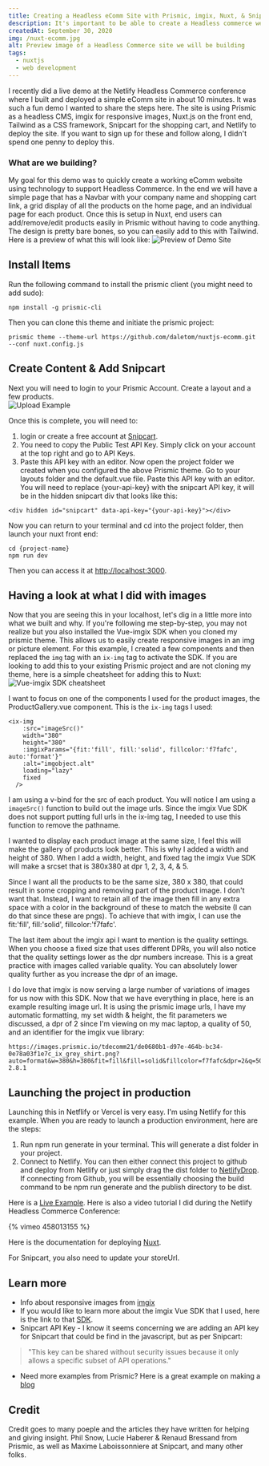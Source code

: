 ```yaml
---
title: Creating a Headless eComm Site with Prismic, imgix, Nuxt, & Snipcart
description: It's important to be able to create a Headless commerce website that is both performant and easy to use. I have created a quick simple demo with performant responsive images from imgix that uses an extremely easy UI from Prismic.
createdAt: September 30, 2020
img: /nuxt-ecomm.jpg
alt: Preview image of a Headless Commerce site we will be building
tags: 
  - nuxtjs
  - web development
---
```


 I recently did a live demo at the Netlify Headless Commerce conference where I built and deployed a simple eComm site in about 10 minutes.  It was such a fun demo I wanted to share the steps here.  The site is using Prismic as a headless CMS, imgix for responsive images, Nuxt.js on the front end, Tailwind as a CSS framework, Snipcart for the shopping cart, and Netlify to deploy the site.  If you want to sign up for these and follow along, I didn't spend one penny to deploy this.

### What are we building?
  My goal for this demo was to quickly create a working eComm website using technology to support Headless Commerce. In the end we will have a simple page that has a Navbar with your company name and shopping cart link, a grid display of all the products on the home page, and an individual page for each product.  Once this is setup in Nuxt, end users can add/remove/edit products easily in Prismic without having to code anything.  The design is pretty bare bones, so you can easily add to this with Tailwind.  Here is a preview of what this will look like:
![Preview of Demo Site](https://tom.imgix.net/nuxt-ecomm.jpg?auto=format,compress&w=400)

## Install Items

Run the following command to install the prismic client (you might need to add sudo):

``` 
npm install -g prismic-cli
```
Then you can clone this theme and initiate the prismic project:

```
prismic theme --theme-url https://github.com/daletom/nuxtjs-ecomm.git --conf nuxt.config.js
```

## Create Content & Add Snipcart

Next you will need to login to your Prismic Account.  Create a layout and a few products.  
![Upload Example](https://tom.imgix.net/addProduct.gif)

Once this is complete, you will need to:
  1. login or create a free account at [Snipcart](https://snipcart.com).
  2. You need to copy the Public Test API Key.  Simply click on your account at the top right and go to API Keys. 
  3. Paste this API key  with an editor.  Now open the project folder we created when you configured the above Prismic theme.  Go to your layouts folder and the default.vue file.  Paste this API key  with an editor.  You will need to replace {your-api-key} with the snipcart API key, it will be in the hidden snipcart div that looks like this:

```
<div hidden id="snipcart" data-api-key="{your-api-key}"></div>
```

Now you can return to your terminal and cd into the project folder, then launch your nuxt front end:

```
cd {project-name}
npm run dev
```

Then you can access it at [http://localhost:3000](http://localhost:3000).

## Having a look at what I did with images

Now that you are seeing this in your localhost, let's dig in a little more into what we built and why.  If you're following me step-by-step, you may not realize but you also installed the Vue-imgix SDK when you cloned my prismic theme.  This allows us to easily create responsive images in an img or picture element.  For this example, I created a few components and then replaced the `img` tag with an `ix-img` tag to activate the SDK. If you are looking to add this to your existing Prismic project and are not cloning my theme, here is a simple cheatsheet for adding this to Nuxt:
![Vue-imgix SDK cheatsheet](https://dev-to-uploads.s3.amazonaws.com/i/jgnsqr5bi0q55e033zen.png)

I want to focus on one of the components I used for the product images, the ProductGallery.vue component.  This is the `ix-img` tags I used: 
```
<ix-img
    :src="imageSrc()"
    width="380"
    height="380"
    :imgixParams="{fit:'fill', fill:'solid', fillcolor:'f7fafc', auto:'format'}"
    :alt="imgobject.alt"
    loading="lazy"
    fixed
  />
```

I am using a v-bind for the src of each product. You will notice I am using a `imageSrc()` function to build out the image urls.  Since the imgix Vue SDK does not support putting full urls in the ix-img tag, I needed to use this function to remove the pathname.

I wanted to display each product image at the same size, I feel this will make the gallery of products look better.  This is why I added a width and height of 380.  When I add a width, height, and fixed tag the imgix Vue SDK will make a srcset that is 380x380 at dpr 1, 2, 3, 4, & 5.  

Since I want all the products to be the same size, 380 x 380, that could result in some cropping and removing part of the product image. I don't want that. Instead, I want to retain all of the image then fill in any extra space with a color in the background of these to match the website (I can do that since these are pngs).  To achieve that with imgix, I can use the fit:'fill', fill:'solid', fillcolor:'f7fafc'. 

The last item about the imgix api I want to mention is the quality settings. When you choose a fixed size that uses different DPRs, you will also notice that the quality settings lower as the dpr numbers increase. This is a great practice with images called variable quality. You can absolutely lower quality further as you increase the dpr of an image.

I do love that imgix is now serving a large number of variations of images for us now with this SDK.  Now that we have everything in place, here is an example resulting image url.  It is using the prismic image urls, I have my automatic formatting, my set width & height, the fit parameters we discussed, a dpr of 2 since I'm viewing on my mac laptop, a quality of 50, and an identifier for the imgix vue library: 
```
https://images.prismic.io/tdecomm21/de0680b1-d97e-464b-bc34-0e78a03f1e7c_ix_grey_shirt.png?auto=format&w=380&h=380&fit=fill&fill=solid&fillcolor=f7fafc&dpr=2&q=50&ixlib=vue-2.8.1
```

## Launching the project in production

Launching this in Netflify or Vercel is very easy.  I'm using Netlify for this example. When you are ready to launch a production environment, here are the steps:
  1. Run npm run generate in your terminal.  This will generate a dist folder in your project.  
  2. Connect to Netlify. You can then either connect this project to github and deploy from Netlify or just simply drag the dist folder to [NetlifyDrop](https://www.netlify.com/drop).  If connecting from Github, you will be essentially choosing the build command to be npm run generate and the publish directory to be dist.

Here is a [Live Example](https://prismic-imgix-nuxt-ecommsample.netlify.app/). Here is also a video tutorial I did during the Netlify Headless Commerce Conference:

{% vimeo 458013155 %}

Here is the documentation for deploying [Nuxt](https://nuxtjs.org/faq/netlify-deployment/).

For Snipcart, you also need to update your storeUrl.  

## Learn more

- Info about responsive images from [imgix](https://www.imgix.com)
- If you would like to learn more about the imgix Vue SDK that I used, here is the link to that [SDK](https://github.com/imgix/vue-imgix).
- Snipcart API Key - I know it seems concerning we are adding an API key for Snipcart that could be find in the javascript, but as per Snipcart: 
>"This key can be shared without security issues because it only allows a specific subset of API operations."
- Need more examples from Prismic? Here is a great example on making a [blog](https://user-guides.prismic.io/en/articles/2802125-create-a-sample-blog-with-prismic-and-nuxt)

## Credit
Credit goes to many poeple and the articles they have written for helping and giving insight. Phil Snow, Lucie Haberer & Renaud Bressand from Prismic, as well as Maxime Laboissonniere at Snipcart, and many other folks.


 